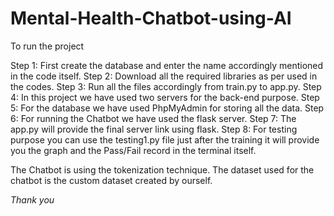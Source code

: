 # Mental-Health-Chatbot-using-AI

To run the project 

Step 1: First create the database and enter the name accordingly mentioned in the code itself.
Step 2: Download all the required libraries as per used in the codes.
Step 3: Run all the files accordingly from train.py to app.py.
Step 4: In this project we have used two servers for the back-end purpose.
Step 5: For the database we have used PhpMyAdmin for storing all the data.
Step 6: For running the Chatbot we have used the flask server.
Step 7: The app.py will provide the final server link using flask.
Step 8: For testing purpose you can use the testing1.py file just after the training it will provide you the graph and the Pass/Fail record in the terminal itself.

The Chatbot is using the tokenization technique.
The dataset used for the chatbot is the custom dataset created by ourself.

*Thank you*
